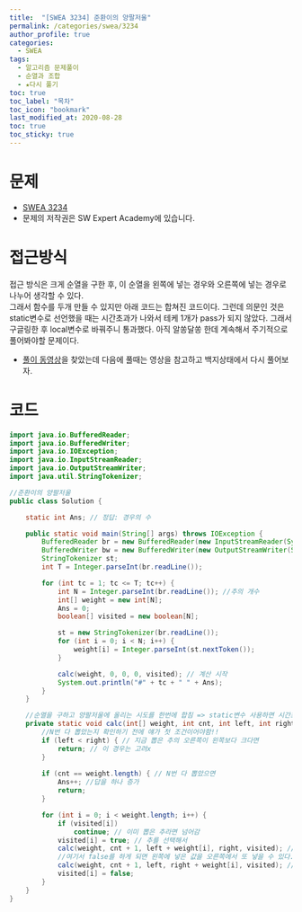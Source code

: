 ```yaml
---
title:  "[SWEA 3234] 준환이의 양팔저울"
permalink: /categories/swea/3234
author_profile: true
categories:
  - SWEA
tags:
  - 알고리즘 문제풀이
  - 순열과 조합
  - ★다시 풀기 
toc: true
toc_label: "목차"
toc_icon: "bookmark"
last_modified_at: 2020-08-28
toc: true
toc_sticky: true
---
```

# 문제
* [SWEA 3234](https://swexpertacademy.com/main/code/problem/problemDetail.do?contestProbId=AWAe7XSKfUUDFAUw)
* 문제의 저작권은 SW Expert Academy에 있습니다.  

# 접근방식 
접근 방식은 크게 순열을 구한 후, 이 순열을 왼쪽에 넣는 경우와 오른쪽에 넣는 경우로 나누어 생각할 수 있다.  
그래서 함수를 두개 만들 수 있지만 아래 코드는 합쳐진 코드이다. 그런데 의문인 것은 static변수로 선언했을 때는 시간초과가 나와서 테케 1개가 pass가 되지 않았다. 그래서 구글링한 후 local변수로 바꿔주니 통과했다. 
아직 알쏭달쏭 한데 계속해서 주기적으로 풀어봐야할 문제이다.  
+ [풀이 동영상](https://www.youtube.com/watch?time_continue=204&v=87-jX83Kiys&feature=emb_logo)을 찾았는데 다음에 풀때는 영상을 참고하고 백지상태에서 다시 풀어보자.


# 코드
```java
import java.io.BufferedReader;
import java.io.BufferedWriter;
import java.io.IOException;
import java.io.InputStreamReader;
import java.io.OutputStreamWriter;
import java.util.StringTokenizer;

//준환이의 양팔저울
public class Solution {

	static int Ans; // 정답: 경우의 수

	public static void main(String[] args) throws IOException {
		BufferedReader br = new BufferedReader(new InputStreamReader(System.in));
		BufferedWriter bw = new BufferedWriter(new OutputStreamWriter(System.out));
		StringTokenizer st;
		int T = Integer.parseInt(br.readLine());

		for (int tc = 1; tc <= T; tc++) {
			int N = Integer.parseInt(br.readLine()); //추의 개수 
			int[] weight = new int[N];
			Ans = 0;
			boolean[] visited = new boolean[N];

			st = new StringTokenizer(br.readLine());
			for (int i = 0; i < N; i++) {
				weight[i] = Integer.parseInt(st.nextToken());
			}

			calc(weight, 0, 0, 0, visited); // 계산 시작
			System.out.println("#" + tc + " " + Ans);
		}
	}

	//순열을 구하고 양팔저울에 올리는 시도를 한번에 합침 => static변수 사용하면 시간초과뜸
	private static void calc(int[] weight, int cnt, int left, int right, boolean[] visited) { // 뽑은 추 개수, 왼쪽 합, 오른쪽 합
		//N번 다 뽑았는지 확인하기 전에 얘가 첫 조건이어야함!!
		if (left < right) { // 지금 뽑은 추의 오른쪽이 왼쪽보다 크다면
			return; // 이 경우는 고려x
		}
		
		if (cnt == weight.length) { // N번 다 뽑았으면
			Ans++; //답을 하나 증가
			return;
		}

		for (int i = 0; i < weight.length; i++) {
			if (visited[i])
				continue; // 이미 뽑은 추라면 넘어감
			visited[i] = true; // 추를 선택해서
			calc(weight, cnt + 1, left + weight[i], right, visited); // 왼쪽에 넣는 방법
			//여기서 false를 하게 되면 왼쪽에 넣은 값을 오른쪽에서 또 넣을 수 있다.
			calc(weight, cnt + 1, left, right + weight[i], visited); // 오른쪽에 넣는 방법
			visited[i] = false;
		}
	}
}

```